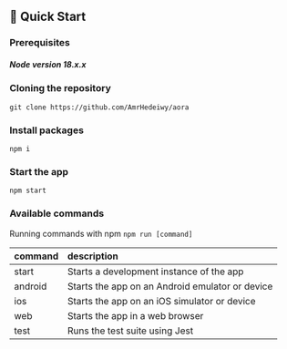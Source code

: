 ## 🤸 Quick Start

### Prerequisites

##### Node version 18.x.x

### Cloning the repository

```
git clone https://github.com/AmrHedeiwy/aora
```

### Install packages

```
npm i
```

### Start the app

```
npm start
```

### Available commands

Running commands with npm `npm run [command]`

| command | description                                     |
| :------ | :---------------------------------------------- |
| start   | Starts a development instance of the app        |
| android | Starts the app on an Android emulator or device |
| ios     | Starts the app on an iOS simulator or device    |
| web     | Starts the app in a web browser                 |
| test    | Runs the test suite using Jest                  |
